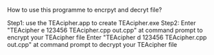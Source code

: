 How to use this programme to encrpyt and decryt file?

Step1:  use the TEAcipher.app to create TEAcipher.exe
Step2:  Enter "TEAcipher  e  123456  TEAcipher.cpp  out.cpp"  at command prompt to encrypt your TEAcipher file
        Enter "TEAcipher  d  123456  TEAcipher.cpp  out.cpp"  at command prompt to decrypt your TEAcipher file
